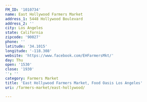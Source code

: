 ```yaml
---
FM_ID: '1010734'
name: East Hollywood Farmers Market
address_1: 5448 Hollywood Boulevard
address_2: ''
city: Los Angeles
state: California
zipcode: '90027'
phone: ''
latitude: '34.1015'
longitude: '-118.308'
website: 'https://www.facebook.com/EHFarmersMkt/'
day: Thu
open: '1530'
close: '1930'
'': ''
category: Farmers Market
title: 'East Hollywood Farmers Market, Food Oasis Los Angeles'
uri: /farmers-market/east-hollywood/

---
```

